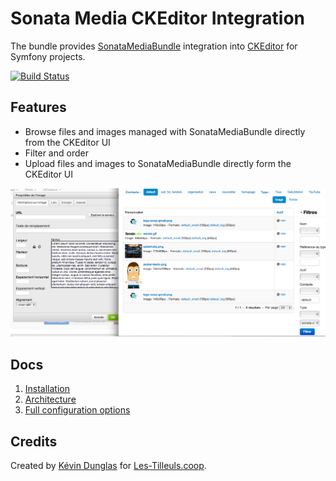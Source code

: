 # Sonata Media CKEditor Integration

The bundle provides [SonataMediaBundle](https://sonata-project.org/bundles/media/master/doc/index.html) integration into [CKEditor](http://ckeditor.com/) for Symfony projects.

[![Build Status](https://travis-ci.org/coopTilleuls/CoopTilleulsCKEditorSonataMediaBundle.png?branch=master)](https://travis-ci.org/coopTilleuls/CoopTilleulsCKEditorSonataMediaBundle)

## Features

* Browse files and images managed with SonataMediaBundle directly from the CKEditor UI
* Filter and order
* Upload files and images to SonataMediaBundle directly form the CKEditor UI

![Screenshot](docs/images/screenshot.png)

## Docs

1. [Installation](docs/install.md)
2. [Architecture](docs/architecture.md)
3. [Full configuration options](docs/configuration.md)

## Credits

Created by [Kévin Dunglas](https://dunglas.fr) for [Les-Tilleuls.coop](https://les-tilleuls.coop).

